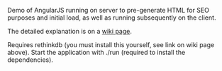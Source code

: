 Demo of AngularJS running on server to pre-generate HTML for SEO purposes and initial load, as well as running subsequently on the client.

The detailed explanation is on a [wiki page](https://github.com/ithkuil/angular-on-server/wiki/Running-AngularJS-on-the-server-with-Node.js-and-jsdom).

Requires rethinkdb (you must install this yourself, see link on wiki page above).  Start the application with ./run (required to install the dependencies).
